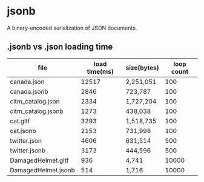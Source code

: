 # jsonb
A binary-encoded serialization of JSON documents.

## .jsonb vs .json loading time

|file|load time(ms)|size(bytes)|loop count|
|------|------|------|------|
|canada.json|12517|2,251,051|100
|canada.jsonb|2846|723,787|100
|citm_catalog.json|2334|1,727,204|100
|citm_catalog.jsonb|1273|438,038|100
|cat.gltf|3293|1,518,735|100
|cat.jsonb|2153|731,998|100
|twitter.json|4606|631,514|500
|twitter.jsonb|3173|444,596|500
|DamagedHelmet.gltf|936|4,741|10000
|DamagedHelmet.jsonb|514|1,716|10000
